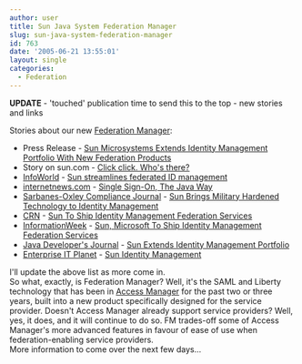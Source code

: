 ```yaml
---
author: user
title: Sun Java System Federation Manager
slug: sun-java-system-federation-manager
id: 763
date: '2005-06-21 13:55:01'
layout: single
categories:
  - Federation
---
```


**UPDATE** - 'touched' publication time to send this to the top - new stories and links  

Stories about our new [Federation Manager](http://www.sun.com/software/products/federation_mgr/index.xml):

*   Press Release - [Sun Microsystems Extends Identity Management Portfolio With New Federation Products](http://biz.yahoo.com/prnews/050620/nym085.html?.v=11)
*   Story on sun.com - [Click click. Who's there?](http://www.sun.com/2005-0621/feature/index.html)
*   [InfoWorld](http://www.infoworld.com/) - [Sun streamlines federated ID management](http://www.infoworld.com/article/05/06/20/25NNidmgmt_1.html)
*   [internetnews.com](http://www.internetnews.com/) - [Single Sign-On, The Java Way](http://siliconvalley.internet.com/news/article.php/3513936)
*   [Sarbanes-Oxley Compliance Journal](http://www.s-ox.com/) - [Sun Brings Military Hardened Technology to Identity Management](http://www.s-ox.com/interview/detail.cfm?articleID=895)
*   [CRN](http://www.crn.com/) - [Sun To Ship Identity Management Federation Services](http://www.crn.com/sections/breakingnews/breakingnews.jhtml?articleId=164901103)
*   [InformationWeek](http://www.informationweek.com/) - [Sun, Microsoft To Ship Identity Management Federation Services](http://www.informationweek.com/story/showArticle.jhtml?articleID=164901231)
*   [Java Developer's Journal](http://java.sys-con.com/) - [Sun Extends Identity Management Portfolio](http://java.sys-con.com/read/102232.htm)
*   [Enterprise IT Planet](http://www.enterpriseitplanet.com/) - [Sun Identity Management](http://products.enterpriseitplanet.com/security/identity/1086118602.html)

I'll update the above list as more come in.  
So what, exactly, is Federation Manager? Well, it's the SAML and Liberty technology that has been in [Access Manager](http://www.sun.com/software/products/access_mgr/index.xml) for the past two or three years, built into a new product specifically designed for the service provider. Doesn't Access Manager already support service providers? Well, yes, it does, and it will continue to do so. FM trades-off some of Access Manager's more advanced features in favour of ease of use when federation-enabling service providers.  
More information to come over the next few days...